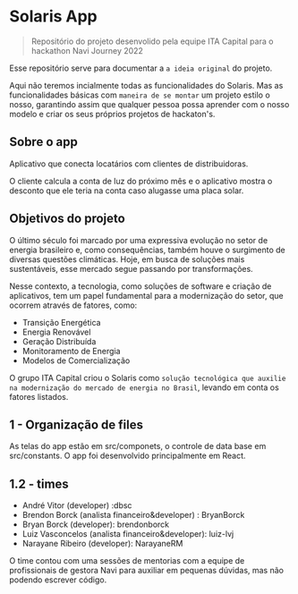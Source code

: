 # Solaris App

> Repositório do projeto desenvolido pela equipe ITA Capital para o hackathon Navi Journey 2022

Esse repositório serve para documentar a `a ideia original` do projeto.

Aqui não teremos incialmente todas as funcionalidades do Solaris. Mas as funcionalidades básicas com `maneira de se montar` um projeto estilo o nosso, garantindo assim que qualquer pessoa possa aprender com o nosso modelo e criar os seus próprios projetos de hackaton's.

## Sobre o app

Aplicativo que conecta locatários com clientes de distribuidoras.

O cliente calcula a conta de luz do próximo mês e o aplicativo mostra o desconto que ele teria na conta caso alugasse uma placa solar.

## Objetivos do projeto

O último século foi marcado por uma expressiva evolução no setor de energia brasileiro e, como consequências, também houve o surgimento de diversas questões climáticas. Hoje, em busca de soluções mais sustentáveis, esse mercado segue passando por transformações.

Nesse contexto, a tecnologia, como soluções de software e criação de aplicativos, tem um papel fundamental para a modernização do setor, que ocorrem através de fatores, como:
* Transição Energética
* Energia Renovável
* Geração Distribuída
* Monitoramento de Energia
* Modelos de Comercialização

O grupo ITA Capital criou o Solaris como `solução tecnológica que auxilie na modernização do mercado de energia no Brasil`, levando em conta os fatores listados.

## 1 - Organização de files

As telas do app estão em src/componets, o controle de data base em src/constants. O app foi desenvolvido principalmente em React.

## 1.2 - times

* André Vitor (developer) :dbsc
* Brendon Borck (analista financeiro&developer) : BryanBorck
* Bryan Borck (developer): brendonborck
* Luiz Vasconcelos (analista financeiro&developer): luiz-lvj
* Narayane Ribeiro (developer): NarayaneRM

O time contou com uma sessões de mentorias com a equipe de profissionais de gestora Navi  para auxiliar em pequenas dúvidas, mas não podendo escrever código.


